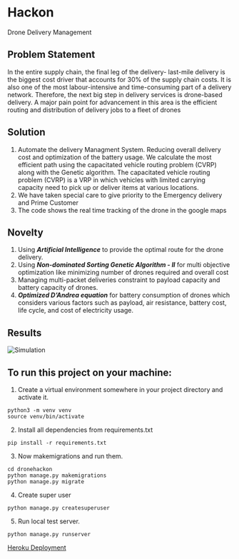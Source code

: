 # Hackon
Drone Delivery Management

## Problem Statement
In the entire supply chain, the final leg of the delivery- last-mile delivery is the biggest cost driver that accounts for 30% of the supply chain costs. It is also one of the most labour-intensive and time-consuming part of a delivery network.
Therefore, the next big step in delivery services is drone-based delivery. A major pain point for advancement in this area is the efficient routing and distribution of delivery jobs to a fleet of drones

## Solution 
1. Automate the delivery Managment System. Reducing overall delivery cost and optimization of the battery usage. We calculate the most efficient path using the  capacitated vehicle routing problem (CVRP) along with the Genetic algorithm. The capacitated vehicle routing problem (CVRP) is a VRP in which vehicles with limited carrying capacity need to pick up or deliver items at various locations.  
2. We have taken special care to give priority to the Emergency delivery and Prime Customer
3. The code shows the real time tracking of the drone in the google maps

## Novelty 
1. Using ***Artificial Intelligence*** to provide the optimal route for the drone delivery.
2. Using ***Non-dominated Sorting Genetic Algorithm - II*** for multi objective optimization like minimizing number of drones required and overall cost
3. Managing multi-packet deliveries constraint to payload capacity and battery capacity of drones.
4. ***Optimized D’Andrea equation*** for battery consumption of drones which considers various factors such as payload, air resistance, battery cost, life cycle, and cost of electricity usage.

## Results
![Simulation](results/drone_animation.gif)

## To run this project on your machine:

1. Create a virtual environment somewhere in your project directory and activate it.
```
python3 -m venv venv
source venv/bin/activate
```
2. Install all dependencies from requirements.txt
```
pip install -r requirements.txt
```
3. Now makemigrations and run them.
```
cd dronehackon
python manage.py makemigrations
python manage.py migrate
```
4. Create super user
```
python manage.py createsuperuser
```
5. Run local test server.
```
python manage.py runserver
```
<a href="https://enigmatic-inlet-90208.herokuapp.com/" target="_blank">Heroku Deployment</a>
